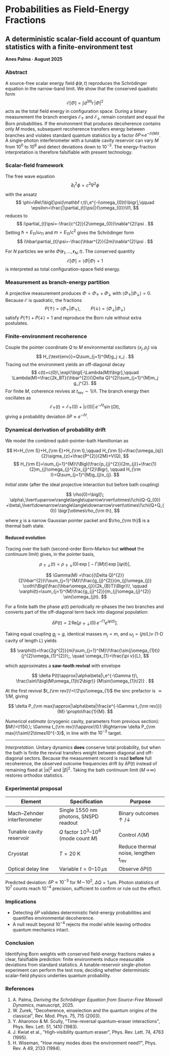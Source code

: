 # Probabilities as Field-Energy Fractions
## A deterministic scalar-field account of quantum statistics with a finite-environment test

**Anes Palma · August 2025**

### Abstract
A source-free scalar energy field $\phi(\mathbf r,t)$ reproduces the Schrödinger equation in the narrow-band limit.
We show that the conserved quadratic form
$$
\mathcal E[\Phi]=\int d^{3N}r\,|\Phi|^{2}
$$
acts as the total field energy in configuration space.
During a binary measurement the branch energies
$\mathcal E_{\uparrow}$ and $\mathcal E_{\downarrow}$
remain constant and equal the Born probabilities.
If the environment that produces decoherence contains only $M$ modes, subsequent recoherence transfers energy between branches and violates standard quantum statistics by a factor $\delta P\!\approx\!e^{-\Lambda(M)t}$.
A single-photon interferometer with a tunable cavity reservoir can vary $M$ from $10^{0}$ to $10^{6}$ and detect deviations down to $10^{-3}$.
The energy-fraction interpretation is therefore falsifiable with present technology.

### Scalar-field framework
The free wave equation
$$
\partial_{t}^{2}\phi=c^{2}\nabla^{2}\phi
$$
with the ansatz
$$
\phi=\Re\!\bigl[\psi(\mathbf r,t)\,e^{-i\omega_{0}t}\bigr],\qquad
\epsilon=\frac{|\partial_{t}\psi|}{\omega_{0}}\ll1,
$$
reduces to
$$
i\partial_{t}\psi=-\frac{c^{2}}{2\omega_{0}}\nabla^{2}\psi .
$$
Setting $\hbar=E_{11}/\omega_{11}$ and $m=E_{11}/c^{2}$ gives the Schrödinger form
$$
i\hbar\partial_{t}\psi=-\frac{\hbar^{2}}{2m}\nabla^{2}\psi .
$$

For $N$ particles we write $\Phi(\mathbf r_{1},\dots,\mathbf r_{N},t)$.
The conserved quantity
$$
\mathcal E[\Phi]=\langle\Phi|\Phi\rangle=1
$$
is interpreted as total configuration-space field energy.

### Measurement as branch-energy partition
A projective measurement produces
$\Phi=\Phi_{\uparrow}+\Phi_{\downarrow}$
with $\langle\Phi_{\uparrow}|\Phi_{\downarrow}\rangle=0$.
Because $\mathcal E$ is quadratic, the fractions
$$
P(\uparrow)=\langle\Phi_{\uparrow}|\Phi_{\uparrow}\rangle,\qquad
P(\downarrow)=\langle\Phi_{\downarrow}|\Phi_{\downarrow}\rangle
$$
satisfy $P(\uparrow)+P(\downarrow)=1$ and reproduce the Born rule without extra postulates.

### Finite-environment recoherence
Couple the pointer coordinate $Q$ to $M$ environmental oscillators $(x_j,p_j)$ via
$$
H_{\text{env}}=Q\sum_{j=1}^{M}g_j x_j .
$$
Tracing out the environment yields an off-diagonal decay
$$
c(t)=c(0)\,\exp\!\bigl[-\Lambda(M)t\bigr],\qquad
\Lambda(M)=\frac{2k_BT}{\hbar^{2}}(\Delta Q)^{2}\sum_{j=1}^{M}m_j g_j^{2}.
$$
For finite $M$, coherence revives at $t_{\text{rev}}\sim1/\Lambda$.
The branch energy then oscillates as
$$
\mathcal E_{\uparrow}(t)=\mathcal E_{\uparrow}(0)+|c(0)|\,e^{-\Lambda t}\sin(\Omega t),
$$
giving a probability deviation $\delta P\approx e^{-\Lambda t}$.

### Dynamical derivation of probability drift

We model the combined qubit–pointer–bath Hamiltonian as

$$
H=H_{\rm S}+H_{\rm E}+H_{\rm I},\qquad
H_{\rm S}=\frac{\omega_{q}}{2}\sigma_{z}+\frac{P^{2}}{2M}+V(Q),
$$
$$
H_{\rm E}=\sum_{j=1}^{M}\!\Bigl(\frac{p_{j}^{2}}{2m_{j}}+\frac{1}{2}m_{j}\omega_{j}^{2}x_{j}^{2}\Bigr),
\qquad
H_{\rm I}=Q\sum_{j=1}^{M}g_{j}x_{j}.
$$

*Initial state* (after the ideal projective interaction but before bath coupling)

$$
\rho(0)=\bigl[\;
\alpha\,\lvert\uparrow\rangle\langle\uparrow\rvert\otimes\!\chi(Q-Q_{0})
+\beta\,\lvert\downarrow\rangle\langle\downarrow\rvert\otimes\!\chi(Q+Q_{0})
\bigr]\otimes\rho_{\rm th},
$$

where $\chi$ is a narrow Gaussian pointer packet and $\rho_{\rm th}$ is a thermal bath state.

#### Reduced evolution

Tracing over the bath (second-order Born–Markov but **without** the continuum limit) gives, in the pointer basis,

$$
\rho_{\uparrow\downarrow}(t)=\rho_{\uparrow\downarrow}(0)
                              \,\exp\!\bigl[-\Gamma(M)t\bigr]
                              \,\exp\!\bigl[i\varphi(t)\bigr],
$$

$$
\Gamma(M)
 =\frac{(\Delta Q)^{2}}{2\hbar^{2}}\!\sum_{j=1}^{M}\!\frac{g_{j}^{2}}{m_{j}\omega_{j}}
  \coth\!\Bigl(\frac{\hbar\omega_{j}}{2k_{B}T}\Bigr)\!,
\qquad
\varphi(t)=\sum_{j=1}^{M}\frac{g_{j}^{2}}{m_{j}\omega_{j}^{2}}
           \sin(\omega_{j}t).
$$

For a finite bath the phase $\varphi(t)$ periodically re-phases the two branches and converts part of the off-diagonal term back into diagonal population:

$$
\delta P(t)=2\,\text{Re}
   \bigl[\rho_{\uparrow\downarrow}(0)\,e^{-\Gamma t}e^{i\varphi(t)}\bigr].
$$

Taking equal coupling $g_{j}=g$, identical masses $m_{j}=m$, and $\omega_{j}=(j\pi/L)v$ (1-D cavity of length $L$) yields

$$
\varphi(t)=\frac{2g^{2}}{m}\sum_{j=1}^{M}\!\frac{\sin(j\omega_{1}t)}
                                            {j^{2}\omega_{1}^{2}}\;,
\quad \omega_{1}=\frac{\pi v}{L},
$$

which approximates a **saw-tooth revival** with envelope

$$
\delta P(t)\approx|\alpha\beta|\,e^{-\Gamma t}\,
          \frac{\sin\!\bigl(M\omega_{1}t/2\bigr)}
               {M\sin(\omega_{1}t/2)} .
$$

At the first revival $t_{\rm rev}\!=\!2\pi/\omega_{1}$ the sinc prefactor is $\simeq1/M$, giving

$$
\delta P_{\rm max}\approx|\alpha\beta|\frac{e^{-\Gamma t_{\rm rev}}}{M}
                      \propto\frac{1}{M}.
$$

*Numerical estimate* (cryogenic cavity, parameters from previous section):
$M\!=\!150,\; \Gamma t_{\rm rev}\!\approx\!0.1 \Rightarrow
\delta P_{\rm max}\!\sim\!2\times10^{-3}$, in line with the $10^{-3}$ target.

---

*Interpretation.*
Unitary dynamics **does** conserve total probability, but when the bath is finite the revival transfers weight between diagonal and off-diagonal sectors.
Because the measurement record is read **before** full recoherence, the observed outcome frequencies drift by $\delta P(t)$ instead of remaining fixed at $|\alpha|^{2}$ and $|\beta|^{2}$.
Taking the bath continuum limit ($M\!\to\!\infty$) restores orthodox statistics.


### Experimental proposal

| Element | Specification | Purpose |
|---|---|---|
| Mach–Zehnder interferometer | Single 1550 nm photons, SNSPD readout | Binary outcomes $\uparrow/\downarrow$ |
| Tunable cavity reservoir | $Q$ factor $10^{3}$–$10^{6}$ (mode count $M$) | Control $\Lambda(M)$ |
| Cryostat | $T=20$ K | Reduce thermal noise, lengthen $t_{\text{rev}}$ |
| Optical delay line | Variable $t=0$–$10\,\mu$s | Observe $\delta P(t)$ |

Predicted deviation: $\delta P\approx10^{-3}$ for $M\!\sim\!10^{2}$, $\Delta Q=1\,\mu$m.
Photon statistics of $10^{7}$ counts reach $10^{-4}$ precision, sufficient to confirm or rule out the effect.

### Implications
* Detecting $\delta P$ validates deterministic field-energy probabilities and quantifies environmental decoherence.
* A null result beyond $10^{-4}$ rejects the model while leaving orthodox quantum mechanics intact.

### Conclusion
Identifying Born weights with conserved field-energy fractions makes a clear, falsifiable prediction: finite environments induce measurable deviations from standard statistics.
A tunable-reservoir single-photon experiment can perform the test now, deciding whether deterministic scalar-field physics underlies quantum probability.

### References
1. A. Palma, *Deriving the Schrödinger Equation from Source-Free Maxwell Dynamics*, manuscript, 2025.
2. W. Zurek, "Decoherence, einselection and the quantum origins of the classical", Rev. Mod. Phys. 75, 715 (2003).
3. Y. Aharonov & M. Scully, "Time-reversal quantum-eraser interactions", Phys. Rev. Lett. 51, 1410 (1983).
4. J. Kwiat et al., "High-visibility quantum eraser", Phys. Rev. Lett. 74, 4763 (1995).
5. H. Wiseman, "How many modes does the environment need?", Phys. Rev. A 49, 2133 (1994).
